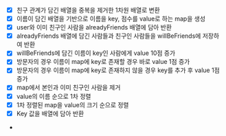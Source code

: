 - [X] 친구 관계가 담긴 배열을 중복을 제거한 1차원 배열로 변환
- [X] 이름이 담긴 배열을 기반으로 이름을 key, 점수를 value로 하는 map을 생성
- [X] user와 이미 친구인 사람을 alreadyFriends 배열에 담아 반환
- [X] alreadyFriends 배열에 담긴 사람들과 친구인 사람들을 willBeFriends에 저장하여 반환
- [X] willBeFriends에 담긴 이름이 key인 사람에게 value 10점 증가
- [X] 방문자의 경우 이름이 map에 key로 존재할 경우 바로 value 1점 증가
- [X] 방문자의 경우 이름이 map에 key로 존재하지 않을 경우 key를 추가 후 value 1점 증가
- [X] map에서 본인과 이미 친구인 사람을 제거
- [X] value의 이름 순으로 1차 정렬
- [X] 1차 정렬된 map을 value의 크기 순으로 정렬
- [X] Key 값을 배열에 담아 반환

- 
